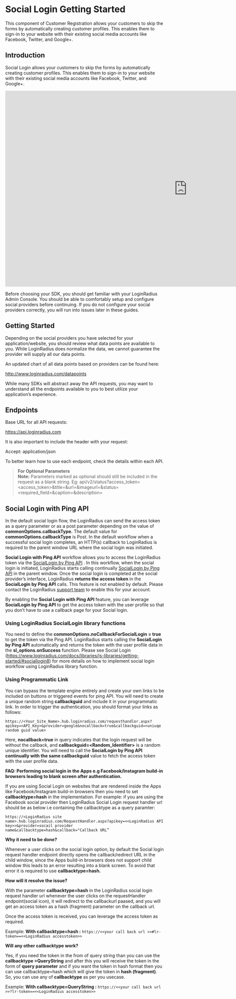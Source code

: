 # Social Login Getting Started

This component of Customer Registration allows your customers to skip the forms by automatically creating customer profiles. This enables them to sign-in to your website with their existing social media accounts like Facebook, Twitter, and Google+.

## Introduction

Social Login allows your customers to skip the forms by automatically creating customer profiles. This enables them to sign-in to your website with their existing social media accounts like Facebook, Twitter, and Google+.

<iframe src="https://www.youtube.com/embed/F1FrgjtGXZ8" width="1152" height="620" scrolling="no" frameborder="0" allowfullscreen=""></iframe>

Before choosing your SDK, you should get familiar with your LoginRadius Admin Console. You should be able to comfortably setup and configure social providers before continuing. If you do not configure your social providers correctly, you will run into issues later in these guides.

## Getting Started

Depending on the social providers you have selected for your application/website, you should review what data points are available to you. While LoginRadius does normalize the data, we cannot guarantee the provider will supply all our data points.

An updated chart of all data points based on providers can be found here:

http://www.loginradius.com/datapoints

While many SDKs will abstract away the API requests, you may want to understand all the endpoints available to you to best utilize your application’s experience.

## Endpoints

Base URL for all API requests:

https://api.loginradius.com

It is also important to include the header with your request:

Accept: application/json

To better learn how to use each endpoint, check the details within each API.

> **For Optional Parameters**   
> **Note:** Parameters marked as optional should still be included in the request as a blank string. Eg: <Base Url>api/v2/status?access_token= <access_token>&title=&url=&imageurl=&status=<required_field>&caption=&description=


## Social Login with Ping API

In the default social login flow, the LoginRadius can send the access token as a query parameter or as a post parameter depending on the value of **commonOptions.callbackType.** The default value for **commonOptions.callbackType** is Post. In the default workflow when a successful social login completes, an HTTP(s) callback to LoginRadius is required to the parent window URL where the social login was initiated.

**Social Login with Ping API** workflow allows you to access the LoginRadius token via the [SocialLogin by Ping API](/api/v2/customer-identity-api/social-login/get-user-profile-by-ping/) . In this workflow, when the social login is initiated, LoginRadius starts calling continually [SocialLogin by Ping API](/api/v2/customer-identity-api/social-login/get-user-profile-by-ping/)  in the parent window. Once the social login is completed at the social provider’s interface, LoginRadius **returns the access token** in the **SocialLogin by Ping API** calls. This feature is not enabled by default. Please contact the LoginRadius [support team](https://adminconsole.loginradius.com/support/tickets/open-a-new-ticket) to enable this for your account.

By enabling the **Social Login with Ping API** feature, you can leverage **SocialLogin by Ping API** to get the access token with the user profile so that you don’t have to use a callback page for your Social login.

### Using LoginRadius SocialLogin library functions

You need to define the **commonOptions.noCallbackForSocialLogin = true** to get the token via the Ping API. LoginRadius starts calling the **SocialLogin by Ping API** automatically and returns the token with the user profile data in the **sl_options.onSuccess** function. Please see Social Login (https://www.loginradius.com/docs/libraries/js-libraries/getting-started/#sociallogin8) for more details on how to implement social login workflow using LoginRadius library function.

### Using Programmatic Link

You can bypass the template engine entirely and create your own links to be included on buttons or triggered events for ping API. You will need to create a unique random string **callbackguid** and include it in your programmatic link. In order to trigger the authentication, you should format your links as follows:

```
https://<Your_Site_Name>.hub.loginradius.com/requesthandlor.aspx?apikey=<API_Key>&provider=google&nocallback=true&callbackguid=<uniuqe random guid value>
```
Here, **nocallback=true** in query indicates that the login request will be without the callback, and **callbackguid=<Random_Identifier>** is a random unique identifier. You will need to call the **SocialLogin by Ping API continually with the same callbackguid**  value to fetch the access token with the user profile data.

  
**FAQ: Performing social login in the Apps e.g Facebook/Instagram build-in browsers leading to blank screen after authentication.**  
  
If you are using Social Login on websites that are rendered inside the Apps like Facebook/Instagram build-in browsers then you need to set **callbacktype=hash** in the implementation. For example: if you are using the Facebook social provider then LoginRadius Social Login request handler url should be as below i.e containing the callbacktype as a query paramter:

```
https://<LoginRadius site name>.hub.loginradius.com/RequestHandler.aspx?apikey=<<LoginRadius API key>>&provider=socail provider name&callbacktype=hash&callback="Callback URL”
```
**Why it need to be done?**

Whenever a user clicks on the social login option, by default the Social login request handler endpoint directly opens the callback/redirect URL in the child window, since the Apps build-in browsers does not support child window this leads to an error resulting into a blank screen. To avoid that error it is required to use **callbacktype=hash.**

**How will it resolve the issue?**

With the parameter **callbacktype=hash** in the LoginRadius social login request handler url whenever the user clicks on the requestHandler endpoint(social icon), it will redirect to the callbackurl paased, and you will get an access token as a hash (fragment) parameter on the callback url.  
  
Once the access token is received, you can leverage the access token as required.

  Example:  **With callbacktype=hash :** `https://<<your call back url >>#lr-token==<<LoginRadius accesstoken>>`

**Will any other callbacktype work?**

Yes, if you need the token in the from of query string than you can use the **callbacktype =QueryString** and after this you will receive the token in the form of **query parameter** and if you want the token in hash format then you can use callbacktype=hash which will give the token in **hash (fragment)**. So, you can use any of **callbacktype** as per you usecase.  
  
Example: **With callbacktype=QueryString :** `https://<<your call back url >>?lr-token==<<LoginRadius accesstoken>>`